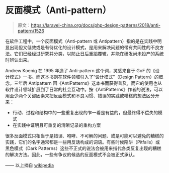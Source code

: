 # 反面模式（Anti-pattern）

> 原文：https://laravel-china.org/docs/php-design-patterns/2018/anti-pattern/1526

在软件工程中，一个反面模式（Anti-pattern 或 Antipattern）指的是在实践中明显出现但又低效或是有待优化的设计模式，是用来解决问题的带有共同性的不良方法。它们已经经过研究并分类，以防止日后重蹈覆辙，并能在研发尚未投产的系统时辨认出来。

Andrew Koenig 在 1995 年造了 Anti-pattern 这个词，灵感来自于 GoF 的《设计模式》一书。而这本书则在软件领域引入了“设计模式”（Design Pattern）的概念。三年后 Antipattern 因《AntiPatterns》这本书而获得普及，而它的使用也从软件设计领域扩展到了日常的社会互动中。按《AntiPatterns》作者的说法，可以用至少两个关键因素来把反面模式和不良习惯、错误的实践或糟糕的想法区分开来：

- 行动、过程和结构中的一些重复出现的乍一看是有益的，但最终得不偿失的模式
- 在实践中证明且可重复的清晰记录的重构方案

很多反面模式只相当于是错误、咆哮、不可解的问题、或是可能可以避免的糟糕的实践，它们的名字通常都是一些用反话构成的词语。有些时候陷阱（Pitfalls）或黑色模式（Dark Patterns）这些不正式的说法会被用来指代各类反复出现的糟糕的解决方法。因此，一些有争议的候选的反面模式不会被正式承认。

—— 以上摘自 [wikipedia](https://zh.wikipedia.org/wiki/%E5%8F%8D%E9%9D%A2%E6%A8%A1%E5%BC%8F)